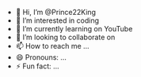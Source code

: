 - 👋 Hi, I’m @Prince22King
- 👀 I’m interested in coding
- 🌱 I’m currently learning on YouTube
- 💞️ I’m looking to collaborate on 
- 📫 How to reach me ...
- 😄 Pronouns: ...
- ⚡ Fun fact: ...

<!---
Prince22King/Prince22King is a ✨ special ✨ repository because its `README.md` (this file) appears on your GitHub profile.
You can click the Preview link to take a look at your changes.
--->
